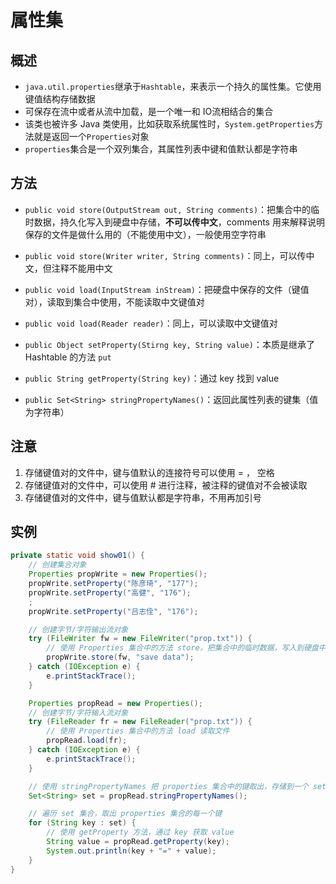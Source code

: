 # 属性集

## 概述

- `java.util.properties`继承于`Hashtable`，来表示一个持久的属性集。它使用键值结构存储数据
- 可保存在流中或者从流中加载，是一个唯一和 IO流相结合的集合
- 该类也被许多 Java 类使用，比如获取系统属性时，`System.getProperties`方法就是返回一个`Properties`对象
- `properties`集合是一个双列集合，其属性列表中键和值默认都是字符串

## 方法

- `public void store(OutputStream out, String comments)`：把集合中的临时数据，持久化写入到硬盘中存储，**不可以传中文**，comments 用来解释说明保存的文件是做什么用的（不能使用中文），一般使用空字符串

- `public void store(Writer writer, String comments)`：同上，可以传中文，但注释不能用中文

- `public void load(InputStream inStream)`：把硬盘中保存的文件（键值对），读取到集合中使用，不能读取中文键值对

- `public void load(Reader reader)`：同上，可以读取中文键值对

- `public Object setProperty(Stirng key, String value)`：本质是继承了 Hashtable 的方法 `put`

- `public String getProperty(String key)`：通过 key 找到 value

- `public Set<String> stringPropertyNames()`：返回此属性列表的键集（值为字符串）

## 注意

1. 存储键值对的文件中，键与值默认的连接符号可以使用 = ， 空格
2. 存储键值对的文件中，可以使用 # 进行注释，被注释的键值对不会被读取 
3. 存储键值对的文件中，键与值默认都是字符串，不用再加引号

## 实例

```java
private static void show01() {
    // 创建集合对象
    Properties propWrite = new Properties();
    propWrite.setProperty("陈彦琦", "177");
    propWrite.setProperty("高健", "176");
    ;
    propWrite.setProperty("吕志佺", "176");

    // 创建字节/字符输出流对象
    try (FileWriter fw = new FileWriter("prop.txt")) {
        // 使用 Properties 集合中的方法 store，把集合中的临时数据，写入到硬盘中储存
        propWrite.store(fw, "save data");
    } catch (IOException e) {
        e.printStackTrace();
    }

    Properties propRead = new Properties();
    // 创建字节/字符输入流对象
    try (FileReader fr = new FileReader("prop.txt")) {
        // 使用 Properties 集合中的方法 load 读取文件
        propRead.load(fr);
    } catch (IOException e) {
        e.printStackTrace();
    }

    // 使用 stringPropertyNames 把 properties 集合中的键取出，存储到一个 set 集合中
    Set<String> set = propRead.stringPropertyNames();

    // 遍历 set 集合，取出 properties 集合的每一个键
    for (String key : set) {
        // 使用 getProperty 方法，通过 key 获取 value
        String value = propRead.getProperty(key);
        System.out.println(key + "=" + value);
    }
}
```

